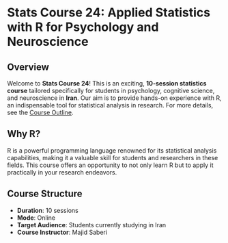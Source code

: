 # Stats Course 24: Applied Statistics with R for Psychology and Neuroscience

## Overview
Welcome to **Stats Course 24**! This is an exciting, **10-session statistics course** tailored specifically for students in psychology, cognitive science, and neuroscience in **Iran**. Our aim is to provide hands-on experience with R, an indispensable tool for statistical analysis in research. For more details, see the [Course Outline](https://github.com/majidsaberi/StatsCourse24/blob/main/CourseOutline.md).


## Why R?
R is a powerful programming language renowned for its statistical analysis capabilities, making it a valuable skill for students and researchers in these fields. This course offers an opportunity to not only learn R but to apply it practically in your research endeavors.

## Course Structure
- **Duration**: 10 sessions
- **Mode**: Online
- **Target Audience**: Students currently studying in Iran
- **Course Instructor**: Majid Saberi


